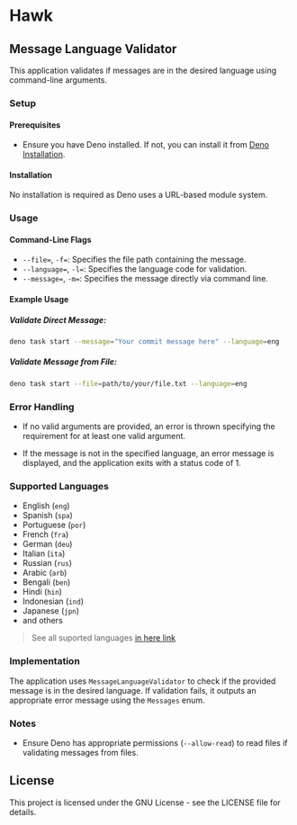 # Hawk

## Message Language Validator

This application validates if messages are in the desired language using
command-line arguments.

### Setup

#### Prerequisites

- Ensure you have Deno installed. If not, you can install it from
  [Deno Installation](https://deno.land/#installation).

#### Installation

No installation is required as Deno uses a URL-based module system.

### Usage

#### Command-Line Flags

- `--file=`, `-f=`: Specifies the file path containing the message.
- `--language=`, `-l=`: Specifies the language code for validation.
- `--message=`, `-m=`: Specifies the message directly via command line.

#### Example Usage

##### Validate Direct Message:

```sh
deno task start --message="Your commit message here" --language=eng
```

##### Validate Message from File:

```sh
deno task start --file=path/to/your/file.txt --language=eng
```

### Error Handling

- If no valid arguments are provided, an error is thrown specifying the
  requirement for at least one valid argument.

- If the message is not in the specified language, an error message is
  displayed, and the application exits with a status code of 1.

### Supported Languages

- English (`eng`)
- Spanish (`spa`)
- Portuguese (`por`)
- French (`fra`)
- German (`deu`)
- Italian (`ita`)
- Russian (`rus`)
- Arabic (`arb`)
- Bengali (`ben`)
- Hindi (`hin`)
- Indonesian (`ind`)
- Japanese (`jpn`)
- and others

> See all suported languages
> [in here link](https://github.com/wooorm/franc/tree/main/packages/franc-min)

### Implementation

The application uses `MessageLanguageValidator` to check if the provided message
is in the desired language. If validation fails, it outputs an appropriate error
message using the `Messages` enum.

### Notes

- Ensure Deno has appropriate permissions (`--allow-read`) to read files if
  validating messages from files.

## License

This project is licensed under the GNU License - see the LICENSE file for
details.
